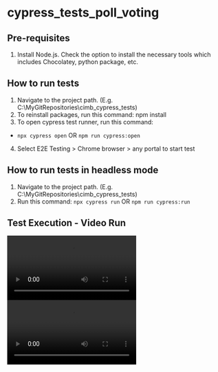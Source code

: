 # cypress_tests_poll_voting

## Pre-requisites
1. Install Node.js. Check the option to install the necessary tools which includes Chocolatey, python package, etc.

## How to run tests
1. Navigate to the project path. (E.g. C:\MyGitRepositories\cimb_cypress_tests)
2. To reinstall packages, run this command: npm install
3. To open cypress test runner, run this command:
* ```npx cypress open```
OR
```npm run cypress:open```
4. Select E2E Testing > Chrome browser > any portal to start test


## How to run tests in headless mode
1. Navigate to the project path. (E.g. C:\MyGitRepositories\cimb_cypress_tests)
2. Run this command: 
```npx cypress run```
OR
```npm run cypress:run```

## Test Execution - Video Run
![alt text](https://github.com/cheongsy/cimb_cypress_tests/tree/main/cypress/videos/cimb-MY/deals.feature.mp4)
![alt text](https://github.com/cheongsy/cimb_cypress_tests/tree/main/cypress/videos/cimb-SG/tools.feature.mp4)
